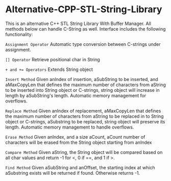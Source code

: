 # Alternative-CPP-STL-String-Library

This is an alternative C++ STL String Library With Buffer Manager. All methods below can handle C-String as well. Interface includes the following functionality:




`Assignment Operator` 
Automatic type conversion between C-strings under assignment.
 
`[] Operator`
Retrieve positional char in String

`+ and += Operators`
Extends String object 

`Insert Method`
Given anIndex of insertion, aSubString to be inserted, and aMaxCopyLen that defines the maximum number of characters from aString to be inserted into String object or C-strings, string object will increase in length by aSubString's length. Automatic memory management for overflows.

`Replace Method`
Given anIndex of replacement, aMaxCopyLen that defines the maximum number of characters from aString to be replaced in to String object or C-strings, aSubstring to be replaced, string object will preserve its length. Automatic memory management to handle overflows.

`Erase Method`
Given anIndex, and a size aCount, aCount number of characters will be erased from the String object starting from anIndex

`Compare Method`
Given aString, the String object will be compared based on all char values and return -1 for <, 0 if ==, and 1 if >.

`Find Method`
Given aSubString and anOffset, the starting index at which aSubstring exists will be returned if found. Otherwise returns -1.


